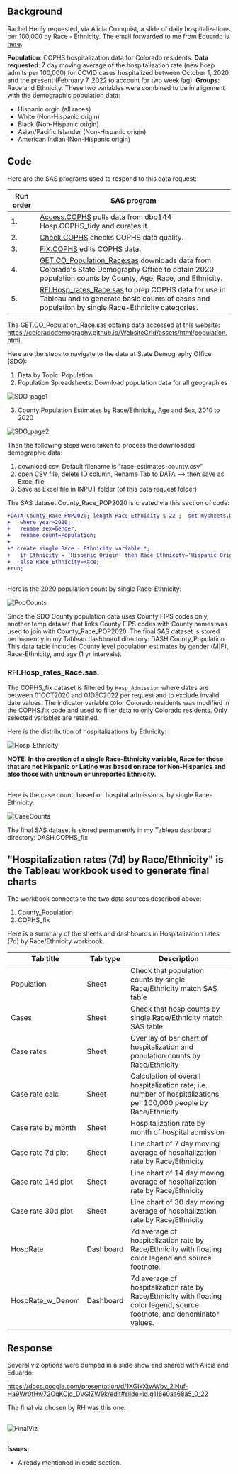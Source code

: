 ## Background 
Rachel Herily requested, via Alicia Cronquist, a slide of daily hospitalizations per 100,000 by Race - Ethnicity. The email forwarded to me from Eduardo is [here](Documents/Email_request_021822.pdf).

**Population**:  COPHS hospitalization data for Colorado residents.   **Data requested**: 7 day moving average of the hospitalization rate (new hosp admits per 100,000) for COVID cases hospitalized between October 1, 2020 and the present (February 7, 2022 to account for two week lag). **Groups**: Race and Ethnicity. These two variables were combined to be in alignment with the demographic population data:
* Hispanic orgin (all races)
* White (Non-Hispanic origin)
* Black (Non-Hispanic origin)
* Asian/Pacific Islander (Non-Hispanic origin)
* American Indian (Non-Hispanic origin)


## Code
Here are the SAS programs used to respond to this data request:

|Run order|SAS program|
|---------|-----------|
|1.|[Access.COPHS](../0.Universal/SAS%20code/Access.COPHS.sas) pulls data from dbo144 Hosp.COPHS_tidy and curates it.|
|2.|[Check.COPHS](../0.Universal/SAS%20code/Check.COPHS.sas) checks COPHS data quality.|
|3.|[FIX.COPHS](../0.Universal/SAS%20code/Fix.COPHS.sas) edits COPHS data.|
|4.|[GET.CO_Population_Race.sas](./SAS/GET.CO_Population_Race.sas) downloads data from Colorado's State Demography Office to obtain 2020 population counts by County, Age, Race, and Ethnicity.|
|5.|[RFI.Hosp_rates_Race.sas](./SAS/RFI.Hosp_rates_Race.sas) to prep COPHS data for use in Tableau and to generate basic counts of cases and population by single Race-Ethnicity categories.

The GET.CO_Population_Race.sas obtains data accessed at this website:
https://coloradodemography.github.io/WebsiteGrid/assets/html/population.html

Here are the steps to navigate to the data at State Demography Office (SDO):

1. Data by Topic:  Population
2. Population Spreadsheets: Download population data for all geographies


![SDO_page1](./Images/SDO_page1box.png)

3. County Population Estimates by Race/Ethnicity, Age and Sex, 2010 to 2020


![SDO_page2](Images/SDO_page2box.png)

Then the following steps were taken to process the downloaded demographic data:
1. download csv. Default filename is "race-estimates-county.csv" 
2. open CSV file, delete ID column, Rename Tab to DATA --> then save as Excel file
3. Save as Excel file in INPUT folder (of this data request folder)

The SAS dataset County_Race_POP2020 is created via this section of code:
````diff
+DATA County_Race_POP2020; length Race_Ethnicity $ 22 ;  set mysheets.DATA;
+   where year=2020;
+   rename sex=Gender;
+   rename count=Population;
+
+* create single Race - Ethnicity variable *;
+   if Ethnicity = 'Hispanic Origin' then Race_Ethnicity='Hispanic Origin';
+   else Race_Ethnicity=Race;
+run;
````
##
Here is the 2020 population count by single Race-Ethnicity:

![PopCounts](./Images/Population%20counts%20by%20Race.png)

Since the SDO County population data uses County FIPS codes only, another temp dataset that links County FIPS codes with County names was used to join with County_Race_POP2020. The final SAS dataset is stored permanently in my Tableau dashboard directory:  DASH.County_Population   This data table includes County level population estimates by gender (M|F), Race-Ethnicity, and age (1 yr intervals).


### RFI.Hosp_rates_Race.sas.
The COPHS_fix dataset is filtered by `Hosp_Admission` where dates are between 01OCT2020 and 01DEC2022 per request and to exclude invalid date values. The indicator variable `CO`for Colorado residents was modified in the COPHS.fix code and used to filter data to only Colorado residents. Only selected variables are retained.

Here is the distribution of hospitalizations by Ethnicity:

![Hosp_Ethnicity](./Images/Hosp_Ethnicity.png)

**NOTE: In the creation of a single Race-Ethnicity variable, Race for those that are not Hispanic or Latino was based on race for Non-Hispanics and also those with unknown or unreported Ethnicity.**

##
Here is the case count, based on hospital admissions, by single Race-Ethnicity:

![CaseCounts](./Images/Case_counts_by_Race.png)

The final SAS dataset is stored permanently in my Tableau dashboard directory:  DASH.COPHS_fix

## "Hospitalization rates (7d) by Race/Ethnicity" is the Tableau workbook used to generate final charts

The workbook connects to the two data sources described above:
1. County_Population
2. COPHS_fix

Here is a summary of the sheets and dashboards in Hospitalization rates (7d) by Race/Ethnicity workbook.

|Tab title|Tab type|Description|
|---------|--------|-----------|
|Population|Sheet|Check that population counts by single Race/Ethnicity match SAS table|
|Cases|Sheet|Check that hosp counts by single Race/Ethnicity match SAS table|
|Case rates|Sheet|Over lay of bar chart of hospitalization and population counts by Race/Ethnicity
|Case rate calc|Sheet|Calculation of overall hospitalization rate; i.e. number of hospitalizations per 100,000 people by Race/Ethnicity|
|Case rate by month|Sheet|Hospitalization rate by month of hospital admission
|Case rate 7d plot|Sheet|Line chart of 7 day moving average of hospitalization rate by Race/Ethnicity|
|Case rate 14d plot|Sheet|Line chart of 14 day moving average of hospitalization rate by Race/Ethnicity|
|Case rate 30d plot|Sheet|Line chart of 30 day moving average of hospitalization rate by Race/Ethnicity|
|HospRate|Dashboard|7d average of hospitalization rate by Race/Ethnicity with floating color legend and source footnote.
|HospRate_w_Denom|Dashboard|7d average of hospitalization rate by Race/Ethnicity with floating color legend, source footnote, and denominator values.


## Response
Several viz options were dumped in a slide show and shared with Alicia and Eduardo: 

https://docs.google.com/presentation/d/1XGIxXtwWbv_2lNuf-Ha9Wr0tHw72OqKCjo_DVGIZW9k/edit#slide=id.g116e0aa68a5_0_22

The final viz chosen by RH was this one:
##
![FinalViz](./Images/HospRate30d.png)
##

**Issues:**
* Already mentioned in code section. 




